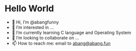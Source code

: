 # Hello World

- 👋 Hi, I’m @abangfunny
- 👀 I’m interested in ...
- 🌱 I’m currently learning C language and Operating System
- 💞️ I’m looking to collaborate on ...
- 📫 How to reach me:  email to <abang@abang.fun>

<!---
abangfunny/abangfunny is a ✨ special ✨ repository because its `README.md` (this file) appears on your GitHub profile.
You can click the Preview link to take a look at your changes.
--->
